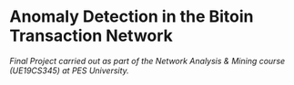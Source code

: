 # Anomaly Detection in the Bitoin Transaction Network
*Final Project carried out as part of the Network Analysis & Mining course (UE19CS345) at PES University.*
